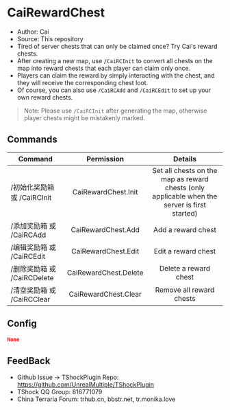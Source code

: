 # CaiRewardChest

- Author: Cai
- Source: This repository
- Tired of server chests that can only be claimed once? Try Cai's reward chests.
- After creating a new map, use `/CaiRCInit` to convert all chests on the map into reward chests that each player can claim only once.
- Players can claim the reward by simply interacting with the chest, and they will receive the corresponding chest loot.
- Of course, you can also use `/CaiRCAdd` and `/CaiRCEdit` to set up your own reward chests.

> Note: Please use `/CaiRCInit` after generating the map, otherwise player chests might be mistakenly marked.


## Commands

| Command     | Permission |          Details          |
|---------|:---------------------:|:------------------:|
| /初始化奖励箱 或 /CaiRCInit |  CaiRewardChest.Init  | Set all chests on the map as reward chests (only applicable when the server is first started) |
| /添加奖励箱 或 /CaiRCAdd    |  CaiRewardChest.Add   |      Add a reward chest        |
| /编辑奖励箱 或 /CaiRCEdit   |  CaiRewardChest.Edit  |      Edit a reward chest       |
| /删除奖励箱 或 /CaiRCDelete | CaiRewardChest.Delete |      Delete a reward chest     |
| /清空奖励箱 或 /CaiRCClear  | CaiRewardChest.Clear  |      Remove all reward chests  |

## Config

```json    
None
```

## FeedBack
- Github Issue -> TShockPlugin Repo: https://github.com/UnrealMultiple/TShockPlugin
- TShock QQ Group: 816771079
- China Terraria Forum: trhub.cn, bbstr.net, tr.monika.love
